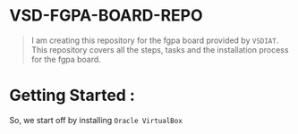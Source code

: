 # VSD-FGPA-BOARD-REPO
> I am creating this repository for the fgpa board provided by `VSDIAT`. This repository covers all the steps, tasks and the installation process for the fgpa board. 
# Getting Started :
So, we start off by installing `Oracle VirtualBox` 

